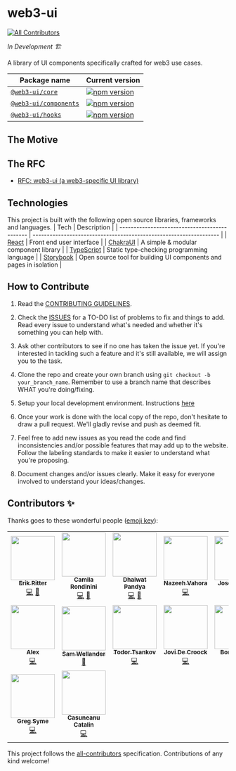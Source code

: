 # web3-ui

<!-- ALL-CONTRIBUTORS-BADGE:START - Do not remove or modify this section -->
[![All Contributors](https://img.shields.io/badge/all_contributors-16-orange.svg?style=flat-square)](#contributors-)
<!-- ALL-CONTRIBUTORS-BADGE:END -->

_In Development 🏗️_

A library of UI components specifically crafted for web3 use cases.

| Package name                                                                                    | Current version                                                                                                      |
| ----------------------------------------------------------------------------------------------- | -------------------------------------------------------------------------------------------------------------------- |
| [`@web3-ui/core`](https://github.com/Developer-DAO/web3-ui/tree/main/packages/core)             | [![npm version](https://badge.fury.io/js/@web3-ui%2Fcore.svg)](https://badge.fury.io/js/@web3-ui%2Fcore)             |
| [`@web3-ui/components`](https://github.com/Developer-DAO/web3-ui/tree/main/packages/components) | [![npm version](https://badge.fury.io/js/@web3-ui%2Fcomponents.svg)](https://badge.fury.io/js/@web3-ui%2Fcomponents) |
| [`@web3-ui/hooks`](https://github.com/Developer-DAO/web3-ui/tree/main/packages/hooks)           | [![npm version](https://badge.fury.io/js/@web3-ui%2Fhooks.svg)](https://badge.fury.io/js/@web3-ui%2Fhooks)           |

## The Motive

## The RFC

- [RFC: web3-ui (a web3-specific UI library)](https://forum.developerdao.com/t/rfc-web3-ui-a-web3-specific-ui-library/565)

## Technologies

This project is built with the following open source libraries, frameworks and languages.
| Tech | Description |
| --------------------------------------------- | ------------------------------------------------------------------ |
| [React](https://reactjs.org/) | Front end user interface |
| [ChakraUI](https://chakra-ui.com/) | A simple & modular component library |
| [TypeScript](https://www.typescriptlang.org/) | Static type-checking programming language |
| [Storybook](https://storybook.js.org/) | Open source tool for building UI components and pages in isolation |

## How to Contribute

1. Read the [CONTRIBUTING GUIDELINES](/CONTRIBUTING.md).

2. Check the [ISSUES](https://github.com/Developer-DAO/web3-ui/issues) for a TO-DO list of problems to fix and things to add. Read every issue to understand what's needed and whether it's something you can help with.

3. Ask other contributors to see if no one has taken the issue yet. If you're interested in tackling such a feature and it's still available, we will assign you to the task.

4. Clone the repo and create your own branch using `git checkout -b your_branch_name`. Remember to use a branch name that describes WHAT you're doing/fixing.

5. Setup your local development environment. Instructions [here](/CONTRIBUTING.md#installation)

6. Once your work is done with the local copy of the repo, don't hesitate to draw a pull request. We'll gladly revise and push as deemed fit.

7. Feel free to add new issues as you read the code and find inconsistencies and/or possible features that may add up to the website. Follow the labeling standards to make it easier to understand what you're proposing.

8. Document changes and/or issues clearly. Make it easy for everyone involved to understand your ideas/changes.

## Contributors ✨

Thanks goes to these wonderful people ([emoji key](https://allcontributors.org/docs/en/emoji-key)):

<!-- ALL-CONTRIBUTORS-LIST:START - Do not remove or modify this section -->
<!-- prettier-ignore-start -->
<!-- markdownlint-disable -->
<table>
  <tr>
    <td align="center"><a href="http://erikritter.io"><img src="https://avatars.githubusercontent.com/u/7409244?v=4?s=100" width="100px;" alt=""/><br /><sub><b>Erik Ritter</b></sub></a><br /><a href="https://github.com/Developer-DAO/web3-ui/commits?author=etr2460" title="Code">💻</a> <a href="https://github.com/Developer-DAO/web3-ui/pulls?q=is%3Apr+reviewed-by%3Aetr2460" title="Reviewed Pull Requests">👀</a></td>
    <td align="center"><a href="https://github.com/crondinini"><img src="https://avatars.githubusercontent.com/u/21973269?v=4?s=100" width="100px;" alt=""/><br /><sub><b>Camila Rondinini</b></sub></a><br /><a href="https://github.com/Developer-DAO/web3-ui/commits?author=crondinini" title="Code">💻</a> <a href="https://github.com/Developer-DAO/web3-ui/pulls?q=is%3Apr+reviewed-by%3Acrondinini" title="Reviewed Pull Requests">👀</a></td>
    <td align="center"><a href="http://dhaiwat.com"><img src="https://avatars.githubusercontent.com/u/39617427?v=4?s=100" width="100px;" alt=""/><br /><sub><b>Dhaiwat Pandya</b></sub></a><br /><a href="https://github.com/Developer-DAO/web3-ui/commits?author=Dhaiwat10" title="Code">💻</a> <a href="https://github.com/Developer-DAO/web3-ui/pulls?q=is%3Apr+reviewed-by%3ADhaiwat10" title="Reviewed Pull Requests">👀</a></td>
    <td align="center"><a href="https://nazeeh.dev/"><img src="https://avatars.githubusercontent.com/u/56908732?v=4?s=100" width="100px;" alt=""/><br /><sub><b>Nazeeh Vahora</b></sub></a><br /><a href="https://github.com/Developer-DAO/web3-ui/commits?author=Nazeeh21" title="Code">💻</a></td>
    <td align="center"><a href="https://zanzeta.com"><img src="https://avatars.githubusercontent.com/u/48886275?v=4?s=100" width="100px;" alt=""/><br /><sub><b>Jose L. Velez</b></sub></a><br /><a href="https://github.com/Developer-DAO/web3-ui/commits?author=joselvelez" title="Documentation">📖</a> <a href="https://github.com/Developer-DAO/web3-ui/commits?author=joselvelez" title="Code">💻</a></td>
    <td align="center"><a href="https://with-heart.me/"><img src="https://avatars.githubusercontent.com/u/1954752?v=4?s=100" width="100px;" alt=""/><br /><sub><b>with-heart</b></sub></a><br /><a href="https://github.com/Developer-DAO/web3-ui/pulls?q=is%3Apr+reviewed-by%3Awith-heart" title="Reviewed Pull Requests">👀</a></td>
    <td align="center"><a href="https://github.com/christiananese"><img src="https://avatars.githubusercontent.com/u/6060101?v=4?s=100" width="100px;" alt=""/><br /><sub><b>Christian</b></sub></a><br /><a href="https://github.com/Developer-DAO/web3-ui/commits?author=christiananese" title="Code">💻</a></td>
  </tr>
  <tr>
    <td align="center"><a href="https://github.com/AlexNi245"><img src="https://avatars.githubusercontent.com/u/26583503?v=4?s=100" width="100px;" alt=""/><br /><sub><b>Alex</b></sub></a><br /><a href="https://github.com/Developer-DAO/web3-ui/commits?author=AlexNi245" title="Code">💻</a></td>
    <td align="center"><a href="https://github.com/swellander"><img src="https://avatars.githubusercontent.com/u/22231097?v=4?s=100" width="100px;" alt=""/><br /><sub><b>Sam Wellander</b></sub></a><br /><a href="https://github.com/Developer-DAO/web3-ui/commits?author=swellander" title="Documentation">📖</a></td>
    <td align="center"><a href="https://github.com/txwkx"><img src="https://avatars.githubusercontent.com/u/19361575?v=4?s=100" width="100px;" alt=""/><br /><sub><b>Todor Tsankov</b></sub></a><br /><a href="https://github.com/Developer-DAO/web3-ui/commits?author=txwkx" title="Code">💻</a></td>
    <td align="center"><a href="https://www.jovidecroock.com/"><img src="https://avatars.githubusercontent.com/u/17125876?v=4?s=100" width="100px;" alt=""/><br /><sub><b>Jovi De Croock</b></sub></a><br /><a href="https://github.com/Developer-DAO/web3-ui/commits?author=JoviDeCroock" title="Code">💻</a></td>
    <td align="center"><a href="https://bonhomme.lol"><img src="https://avatars.githubusercontent.com/u/5518357?v=4?s=100" width="100px;" alt=""/><br /><sub><b>Bonhomme</b></sub></a><br /><a href="https://github.com/Developer-DAO/web3-ui/commits?author=maximebonhomme" title="Code">💻</a></td>
    <td align="center"><a href="https://github.com/hone1er"><img src="https://avatars.githubusercontent.com/u/24376928?v=4?s=100" width="100px;" alt=""/><br /><sub><b>hone1er</b></sub></a><br /><a href="https://github.com/Developer-DAO/web3-ui/commits?author=hone1er" title="Code">💻</a></td>
    <td align="center"><a href="https://github.com/emanueltimlopez"><img src="https://avatars.githubusercontent.com/u/25184000?v=4?s=100" width="100px;" alt=""/><br /><sub><b>Emanuel López</b></sub></a><br /><a href="https://github.com/Developer-DAO/web3-ui/commits?author=emanueltimlopez" title="Code">💻</a></td>
  </tr>
  <tr>
    <td align="center"><a href="http://www.dezinersoftware.com"><img src="https://avatars.githubusercontent.com/u/4706001?v=4?s=100" width="100px;" alt=""/><br /><sub><b>Greg Syme</b></sub></a><br /><a href="https://github.com/Developer-DAO/web3-ui/commits?author=gjsyme" title="Code">💻</a></td>
    <td align="center"><a href="http://jay-software.com"><img src="https://avatars.githubusercontent.com/u/25109595?v=4?s=100" width="100px;" alt=""/><br /><sub><b>Casuneanu Catalin</b></sub></a><br /><a href="https://github.com/Developer-DAO/web3-ui/commits?author=CatalinCsnMaster" title="Code">💻</a></td>
  </tr>
</table>

<!-- markdownlint-restore -->
<!-- prettier-ignore-end -->

<!-- ALL-CONTRIBUTORS-LIST:END -->

This project follows the [all-contributors](https://github.com/all-contributors/all-contributors) specification. Contributions of any kind welcome!
